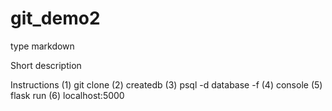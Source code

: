 # git_demo2

type markdown

Short description

Instructions
(1) git clone
(2) createdb 
(3) psql -d database -f 
(4) console
(5) flask run
(6) localhost:5000
